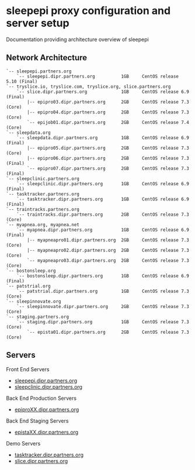 # sleepepi proxy configuration and server setup

Documentation providing architecture overview of sleepepi

## Network Architecture

```
`-- sleepepi.partners.org
    `-- sleepepi.dipr.partners.org          1GB     CentOS release 5.10 (Final)
`-- tryslice.io, tryslice.com, tryslice.org, slice.partners.org
    `-- slice.dipr.partners.org             1GB     CentOS release 6.9  (Final)
        |-- epipro03.dipr.partners.org      2GB     CentOS release 7.3  (Core)
        |-- epipro04.dipr.partners.org      2GB     CentOS release 7.3  (Core)
        `-- epijob01.dipr.partners.org      2GB     CentOS release 7.4  (Core)
`-- sleepdata.org
    `-- sleepdata.dipr.partners.org         1GB     CentOS release 6.9  (Final)
        |-- epipro05.dipr.partners.org      2GB     CentOS release 7.3  (Core)
        |-- epipro06.dipr.partners.org      2GB     CentOS release 7.3  (Final)
        `-- epipro07.dipr.partners.org      2GB     CentOS release 7.3  (Final)
`-- sleepclinic.partners.org
    `-- sleepclinic.dipr.partners.org       1GB     CentOS release 6.9  (Final)
`-- tasktracker.partners.org
    `-- tasktracker.dipr.partners.org       1GB     CentOS release 6.9  (Final)
`-- traintracks.partners.org
    `-- traintracks.dipr.partners.org       2GB     CentOS release 7.3  (Core)
`-- myapnea.org, myapnea.net
    `-- myapnea.dipr.partners.org           1GB     CentOS release 6.9  (Final)
        |-- myapneapro01.dipr.partners.org  2GB     CentOS release 7.3  (Core)
        |-- myapneapro02.dipr.partners.org  2GB     CentOS release 7.3  (Core)
        `-- myapneapro03.dipr.partners.org  2GB     CentOS release 7.3  (Core)
`-- bostonsleep.org
    `-- bostonsleep.dipr.partners.org       1GB     CentOS release 6.9  (Final)
`-- patstrial.org
    `-- patstrial.dipr.partners.org         1GB     CentOS release 7.3  (Core)
`-- sleepinnovate.org
    `-- sleepinnovate.dipr.partners.org     2GB     CentOS release 7.3  (Core)
`-- staging.partners.org
    `-- staging.dipr.partners.org           1GB     CentOS release 7.3  (Core)
        `-- epista01.dipr.partners.org      2GB     CentOS release 7.3  (Core)
```

## Servers

Front End Servers

- [sleepepi.dipr.partners.org](https://github.com/sleepepi/sleepepi/tree/master/virtual-machines/000-sleepepi.dipr.partners.org.md)
- [sleepclinic.dipr.partners.org](https://github.com/sleepepi/sleepepi/tree/master/virtual-machines/100-technology-and-application-routes.md)

Back End Production Servers

- [epiproXX.dipr.partners.org](https://github.com/sleepepi/sleepepi/tree/master/virtual-machines/100-technology-and-application-routes.md)

Back End Staging Servers

- [epistaXX.dipr.partners.org](https://github.com/sleepepi/sleepepi/blob/master/virtual-machines/100-technology-and-application-routes.md)

Demo Servers

- [tasktracker.dipr.partners.org](https://github.com/sleepepi/sleepepi/blob/master/virtual-machines/100-technology-and-application-routes.md)
- [slice.dipr.partners.org](https://github.com/sleepepi/sleepepi/blob/master/virtual-machines/100-technology-and-application-routes.md)
